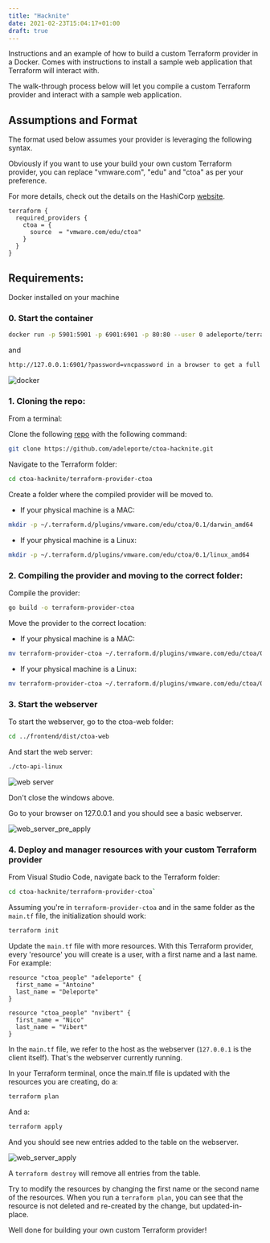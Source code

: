 ```yaml
---
title: "Hacknite"
date: 2021-02-23T15:04:17+01:00
draft: true
---
```



Instructions and an example of how to build a custom Terraform provider in a Docker. Comes with instructions to install a sample web application that Terraform will interact with.


The walk-through process below will let you compile a custom Terraform provider and interact with a sample web application. 

## Assumptions and Format

The format used below assumes your provider is leveraging the following syntax.

Obviously if you want to use your build your own custom Terraform provider, you can replace "vmware.com", "edu" and "ctoa" as per your preference.

For more details, check out the details on the HashiCorp [website](https://www.terraform.io/docs/language/providers/requirements.html).

```hcl
terraform {
  required_providers {
    ctoa = {
      source  = "vmware.com/edu/ctoa"
    }
  }
}
```

## Requirements:

Docker installed on your machine

### 0. Start the container ###

```bash
docker run -p 5901:5901 -p 6901:6901 -p 80:80 --user 0 adeleporte/terraform-hacknite:latest
```
and

```bash
http://127.0.0.1:6901/?password=vncpassword in a browser to get a full desktop with all requirements set (Visual Studio, GO, Terraform, Git)
```

![docker](/docker.png)

### 1. Cloning the repo: ###
From a terminal:

Clone the following [repo](https://github.com/adeleporte/ctoa-hacknite.git) with the following command:  

```bash
git clone https://github.com/adeleporte/ctoa-hacknite.git
```


Navigate to the Terraform folder:  

```bash
cd ctoa-hacknite/terraform-provider-ctoa
```

Create a folder where the compiled provider will be moved to.

- If your physical machine is a MAC:
```bash
mkdir -p ~/.terraform.d/plugins/vmware.com/edu/ctoa/0.1/darwin_amd64
```

- If your physical machine is a Linux:
```bash
mkdir -p ~/.terraform.d/plugins/vmware.com/edu/ctoa/0.1/linux_amd64
```

### 2. Compiling the provider and moving to the correct folder: ###

Compile the provider:  

```bash
go build -o terraform-provider-ctoa
```

Move the provider to the correct location:  

- If your physical machine is a MAC:
```bash
mv terraform-provider-ctoa ~/.terraform.d/plugins/vmware.com/edu/ctoa/0.1/darwin_amd64/terraform-provider-ctoa
```

- If your physical machine is a Linux:
```bash
mv terraform-provider-ctoa ~/.terraform.d/plugins/vmware.com/edu/ctoa/0.1/linux_amd64/terraform-provider-ctoa
```

### 3. Start the webserver ###

To start the webserver, go to the ctoa-web folder:  

```bash
cd ../frontend/dist/ctoa-web
```

And start the web server:

```bash
./cto-api-linux
```

![web server](/web-server.png)
  
Don't close the windows above.
 
Go to your browser on 127.0.0.1 and you should see a basic webserver.

![web_server_pre_apply](/clarity-web-server-empty.png)

### 4. Deploy and manager resources with your custom Terraform provider ###

From Visual Studio Code, navigate back to the Terraform folder:  

```bash
cd ctoa-hacknite/terraform-provider-ctoa`
```

Assuming you're in `terraform-provider-ctoa` and in the same folder as the `main.tf` file, the initialization should work:  
```bash
terraform init
```

Update the `main.tf` file with more resources. With this Terraform provider, every 'resource' you will create is a user, with a first name and a last name. For example:

```hcl
resource "ctoa_people" "adeleporte" {
  first_name = "Antoine"
  last_name = "Deleporte"
}

resource "ctoa_people" "nvibert" {
  first_name = "Nico"
  last_name = "Vibert"
}
```

In the `main.tf` file, we refer to the host as the webserver (`127.0.0.1` is the client itself). That's the webserver currently running.
 
In your Terraform terminal, once the main.tf file is updated with the resources you are creating, do a:
 
```bash
terraform plan
```
 
And a:
 
```bash
terraform apply
```
   
And you should see new entries added to the table on the webserver.

![web_server_apply](/clarity-web-server-done.png)

A `terraform destroy` will remove all entries from the table.

Try to modify the resources by changing the first name or the second name of the resources. When you run a `terraform plan`, you can see that the resource is not deleted and re-created by the change, but updated-in-place.

Well done for building your own custom Terraform provider!